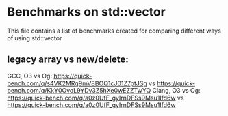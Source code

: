 # Benchmarks on std::vector

This file contains a list of benchmarks created for comparing different ways of using std::vector

## legacy array vs new/delete:
GCC, O3 vs Og: <https://quick-bench.com/q/s4VK2MRg9mV8BOQ1cJ01Z7ptJSg> vs <https://quick-bench.com/q/KkY0OvoL9YDv3Z5hXe0wEZZTwYQ>
Clang, O3 vs Og: <https://quick-bench.com/q/a0z0UfF_gyIrnDFSs9Msu1Ifd6w> vs  <https://quick-bench.com/q/a0z0UfF_gyIrnDFSs9Msu1Ifd6w>


